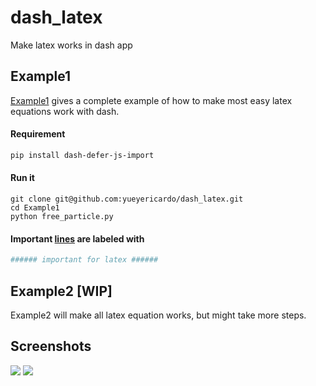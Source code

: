 # dash_latex
Make latex works in dash app

## Example1 
[Example1](https://github.com/yueyericardo/dash_latex/tree/master/Example1) gives a complete example of how to make most easy latex equations work with dash.

#### Requirement
```bash
pip install dash-defer-js-import
```

#### Run it
```
git clone git@github.com:yueyericardo/dash_latex.git
cd Example1
python free_particle.py
```

#### Important [lines](https://github.com/yueyericardo/dash_latex/blob/master/Example1/free_particle.py#L10) are labeled with
```python
###### important for latex ######
```

## Example2 [WIP] 
Example2 will make all latex equation works, but might take more steps.

## Screenshots
![](https://github.com/yueyericardo/dash_latex/blob/master/Screenshot/1.png)
![](https://github.com/yueyericardo/dash_latex/blob/master/Screenshot/3.png)
